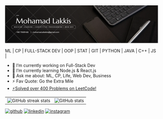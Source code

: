 ![github](/cover.png)

ML | CP | FULL-STACK DEV | OOP | STAT | GIT | PYTHON | JAVA | C++ | JS |
- 🔭 I’m currently working on Full-Stack Dev 
- 🌱 I’m currently learning Node.js & React.js
- 💬 Ask me about: ML, CP, Life, Web Dev, Business 
- ⚡ Fav Quote: Go the Extra Mile
- [⚡Solved over 400 Problems on LeetCode!](https://leetcode.com/mohamadlakkis/)
<table>
  <tr>
<!--     <td> 
      <a href="https://leetcode.com/mohamadlakkis" onclick="window.open('https://leetcode.com/mohamadlakkis'); return false;">
      <img src = "https://leetcard.jacoblin.cool/mohamadlakkis?ext=heatmap" alt="LeetCode stats" href = "https://leetcode.com/mohamadlakkis">
      </a>
    </td> -->
    <td><img src="https://streak-stats.demolab.com/?user=mohamadlakkis" alt="GitHub streak stats"></td>
    <td><img src="https://github-readme-stats.vercel.app/api?username=mohamadlakkis&show_icons=true&count_private=true" alt="GitHub stats"></td>
  </tr>
</table> 



[<img src='https://cdn.jsdelivr.net/npm/simple-icons@3.0.1/icons/github.svg' alt='github' height='40'>](https://github.com/mohamadlakkis)  [<img src='https://cdn.jsdelivr.net/npm/simple-icons@3.0.1/icons/linkedin.svg' alt='linkedin' height='40'>](https://www.linkedin.com/in/mohamadlakkis/)  [<img src='https://cdn.jsdelivr.net/npm/simple-icons@3.0.1/icons/instagram.svg' alt='instagram' height='40'>](https://www.instagram.com/mohamadlakkis_)  
